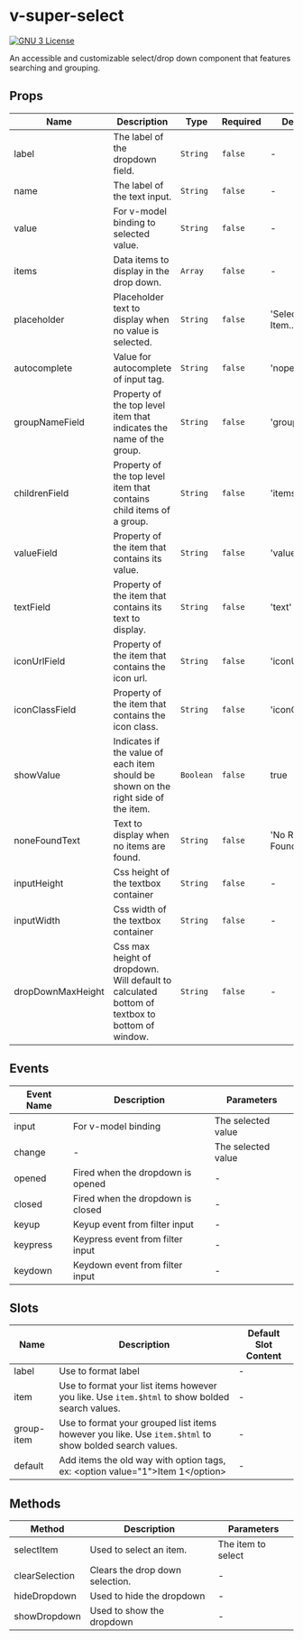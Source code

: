 # v-super-select

[![GNU 3 License](https://img.shields.io/github/license/wpatter6/v-super-select.svg?color=yellowgreen)](https://github.com/wpatter6/v-super-select/blob/master/LICENSE)

An accessible and customizable select/drop down component that features searching and grouping.

## Props

<!-- @vuese:VSuperSelect:props:start -->

| Name              | Description                                                                                   | Type      | Required | Default             |
| ----------------- | --------------------------------------------------------------------------------------------- | --------- | -------- | ------------------- |
| label             | The label of the dropdown field.                                                              | `String`  | `false`  | -                   |
| name              | The label of the text input.                                                                  | `String`  | `false`  | -                   |
| value             | For v-model binding to selected value.                                                        | `String`  | `false`  | -                   |
| items             | Data items to display in the drop down.                                                       | `Array`   | `false`  | -                   |
| placeholder       | Placeholder text to display when no value is selected.                                        | `String`  | `false`  | 'Select an Item...' |
| autocomplete      | Value for autocomplete of input tag.                                                          | `String`  | `false`  | 'nope'              |
| groupNameField    | Property of the top level item that indicates the name of the group.                          | `String`  | `false`  | 'groupName'         |
| childrenField     | Property of the top level item that contains child items of a group.                          | `String`  | `false`  | 'items'             |
| valueField        | Property of the item that contains its value.                                                 | `String`  | `false`  | 'value'             |
| textField         | Property of the item that contains its text to display.                                       | `String`  | `false`  | 'text'              |
| iconUrlField      | Property of the item that contains the icon url.                                              | `String`  | `false`  | 'iconUrl'           |
| iconClassField    | Property of the item that contains the icon class.                                            | `String`  | `false`  | 'iconClass'         |
| showValue         | Indicates if the value of each item should be shown on the right side of the item.            | `Boolean` | `false`  | true                |
| noneFoundText     | Text to display when no items are found.                                                      | `String`  | `false`  | 'No Results Found'  |
| inputHeight       | Css height of the textbox container                                                           | `String`  | `false`  | -                   |
| inputWidth        | Css width of the textbox container                                                            | `String`  | `false`  | -                   |
| dropDownMaxHeight | Css max height of dropdown. Will default to calculated bottom of textbox to bottom of window. | `String`  | `false`  | -                   |

<!-- @vuese:VSuperSelect:props:end -->

## Events

<!-- @vuese:VSuperSelect:events:start -->

| Event Name | Description                       | Parameters         |
| ---------- | --------------------------------- | ------------------ |
| input      | For v-model binding               | The selected value |
| change     | -                                 | The selected value |
| opened     | Fired when the dropdown is opened | -                  |
| closed     | Fired when the dropdown is closed | -                  |
| keyup      | Keyup event from filter input     | -                  |
| keypress   | Keypress event from filter input  | -                  |
| keydown    | Keydown event from filter input   | -                  |

<!-- @vuese:VSuperSelect:events:end -->

## Slots

<!-- @vuese:VSuperSelect:slots:start -->

| Name       | Description                                                                                       | Default Slot Content |
| ---------- | ------------------------------------------------------------------------------------------------- | -------------------- |
| label      | Use to format label                                                                               | -                    |
| item | Use to format your list items however you like. Use `item.$html` to show bolded search values. | -                    |
| group-item | Use to format your grouped list items however you like. Use `item.$html` to show bolded search values. | -                    |
| default    | Add items the old way with option tags, ex: &lt;option value="1"&gt;Item 1&lt;/option&gt;         | -                    |

<!-- @vuese:VSuperSelect:slots:end -->

## Methods

<!-- @vuese:VSuperSelect:methods:start -->

| Method         | Description                     | Parameters         |
| -------------- | ------------------------------- | ------------------ |
| selectItem     | Used to select an item.         | The item to select |
| clearSelection | Clears the drop down selection. | -                  |
| hideDropdown   | Used to hide the dropdown       | -                  |
| showDropdown   | Used to show the dropdown       | -                  |

<!-- @vuese:VSuperSelect:methods:end -->

